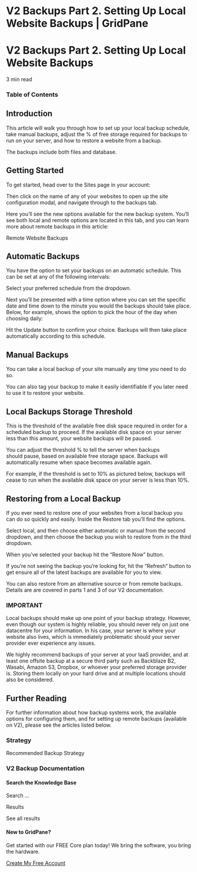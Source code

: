 # V2 Backups Part 2. Setting Up Local Website Backups | GridPane

# V2 Backups Part 2. Setting Up Local Website Backups

 

3 min read 

### Table of Contents

 

## Introduction

This article will walk you through how to set up your local backup schedule, take manual backups, adjust the % of free storage required for backups to run on your server, and how to restore a website from a backup.

The backups include both files and database.								

## Getting Started

To get started, head over to the Sites page in your account:

Then click on the name of any of your websites to open up the site configuration modal, and navigate through to the backups tab.

Here you’ll see the new options available for the new backup system. You’ll see both local and remote options are located in this tab, and you can learn more about remote backups in this article:

Remote Website Backups

 

## Automatic Backups

You have the option to set your backups on an automatic schedule. This can be set at any of the following intervals:

Select your preferred schedule from the dropdown.

Next you’ll be presented with a time option where you can set the specific date and time down to the minute you would the backups should take place. Below, for example, shows the option to pick the hour of the day when choosing daily:

Hit the Update button to confirm your choice. Backups will then take place automatically according to this schedule.

 

## Manual Backups

You can take a local backup of your site manually any time you need to do so.

You can also tag your backup to make it easily identifiable if you later need to use it to restore your website.

 

## Local Backups Storage Threshold

This is the threshold of the available free disk space required in order for a scheduled backup to proceed. If the available disk space on your server less than this amount, your website backups will be paused.

You can adjust the threshold % to tell the server when backups should pause, based on available free storage space. Backups will automatically resume when space becomes available again.

For example, if the threshold is set to 10% as pictured below, backups will cease to run when the available disk space on your server is less than 10%.

 

## Restoring from a Local Backup

If you ever need to restore one of your websites from a local backup you can do so quickly and easily. Inside the Restore tab you’ll find the options.

Select local, and then choose either automatic or manual from the second dropdown, and then choose the backup you wish to restore from in the third dropdown.

When you’ve selected your backup hit the “Restore Now” button.

If you’re not seeing the backup you’re looking for, hit the “Refresh” button to get ensure all of the latest backups are available for you to view.

You can also restore from an alternative source or from remote backups. Details are are covered in parts 1 and 3 of our V2 documentation.

 

 

### IMPORTANT

Local backups should make up one point of your backup strategy. However, even though our system is highly reliable, you should never rely on just one datacentre for your information. In his case, your server is where your website also lives, which is immediately problematic should your server provider ever experience any issues.

We highly recommend backups of your server at your IaaS provider, and at least one offsite backup at a secure third party such as Backblaze B2, Wasabi, Amazon S3, Dropbox, or whoever your preferred storage provider is. Storing them locally on your hard drive and at multiple locations should also be considered.

## Further Reading

For further information about how backup systems work, the available options for configuring them, and for setting up remote backups (available on V2), please see the articles listed below.

### Strategy

Recommended Backup Strategy

### V2 Backup Documentation

 

 

#### Search the Knowledge Base

Search ...

 Results

See all results

#### New to GridPane?

Get started with our FREE Core plan today! We bring the software, you bring the hardware.

[Create My Free Account](https://gridpane.com/checkout/?plan=core)

